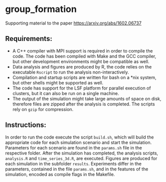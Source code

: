 # group_formation
Supporting material to the paper https://arxiv.org/abs/1602.06737

## Requirements:

- A C++ compiler with MPI support is required in order to compile the code. The code has been compiled with Make and the GCC compiler, but other development environments might be compatible as well.
- Data analysis and figures are produced by R, the code relies on the executable ``Rscript`` to run the analysis non-interactively.
- Compilation and startup scripts are written for bash on a *nix system, but other shells might be supported as well.
- The code has support for the LSF platform for parallel execution of clusters, but it can also be run on a single machine.
- The output of the simulation might take large amounts of space on disk, therefore files are zipped after the analysis is completed. The scripts rely on ``gzip`` for compression.

## Instructions:

In order to run the code execute the script ``build.sh``, which will build the appropriate code for each simulation scenario and start the simulation.
Parameters for each scenario are found in the ``params.sh`` file in the respective folder.
After the simulation has completed, the analysis scripts, ``analysis.R`` and ``time_series_3d.R``, are executed. Figures are produced for each simulation in the subfolder ``results``.
Experiments differ in the parameters, contained in the file ``params.sh``, and in the features of the simulation, encoded as compile flags in the Makefile.
